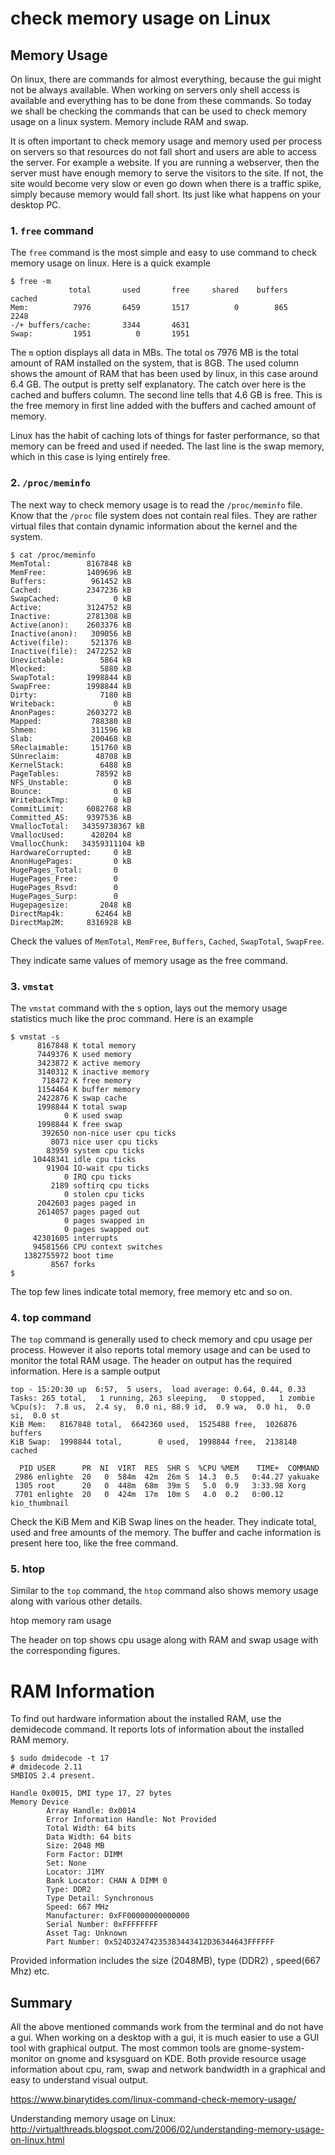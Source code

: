 # check memory usage on Linux

## Memory Usage

On linux, there are commands for almost everything, because the gui might not be always available. When working on servers only shell access is available and everything has to be done from these commands. So today we shall be checking the commands that can be used to check memory usage on a linux system. Memory include RAM and swap.

It is often important to check memory usage and memory used per process on servers so that resources do not fall short and users are able to access the server. For example a website. If you are running a webserver, then the server must have enough memory to serve the visitors to the site. If not, the site would become very slow or even go down when there is a traffic spike, simply because memory would fall short. Its just like what happens on your desktop PC.

### 1. `free` command

The `free` command is the most simple and easy to use command to check memory usage on linux. Here is a quick example

```
$ free -m
             total       used       free     shared    buffers     cached
Mem:          7976       6459       1517          0        865       2248
-/+ buffers/cache:       3344       4631
Swap:         1951          0       1951
```


The `m` option displays all data in MBs. The total os 7976 MB is the total amount of RAM installed on the system, that is 8GB. The used column shows the amount of RAM that has been used by linux, in this case around 6.4 GB. The output is pretty self explanatory. The catch over here is the cached and buffers column. The second line tells that 4.6 GB is free. This is the free memory in first line added with the buffers and cached amount of memory.

Linux has the habit of caching lots of things for faster performance, so that memory can be freed and used if needed.
The last line is the swap memory, which in this case is lying entirely free.

### 2. `/proc/meminfo`

The next way to check memory usage is to read the `/proc/meminfo` file. Know that the `/proc` file system does not contain real files. They are rather virtual files that contain dynamic information about the kernel and the system.

```
$ cat /proc/meminfo
MemTotal:        8167848 kB
MemFree:         1409696 kB
Buffers:          961452 kB
Cached:          2347236 kB
SwapCached:            0 kB
Active:          3124752 kB
Inactive:        2781308 kB
Active(anon):    2603376 kB
Inactive(anon):   309056 kB
Active(file):     521376 kB
Inactive(file):  2472252 kB
Unevictable:        5864 kB
Mlocked:            5880 kB
SwapTotal:       1998844 kB
SwapFree:        1998844 kB
Dirty:              7180 kB
Writeback:             0 kB
AnonPages:       2603272 kB
Mapped:           788380 kB
Shmem:            311596 kB
Slab:             200468 kB
SReclaimable:     151760 kB
SUnreclaim:        48708 kB
KernelStack:        6488 kB
PageTables:        78592 kB
NFS_Unstable:          0 kB
Bounce:                0 kB
WritebackTmp:          0 kB
CommitLimit:     6082768 kB
Committed_AS:    9397536 kB
VmallocTotal:   34359738367 kB
VmallocUsed:      420204 kB
VmallocChunk:   34359311104 kB
HardwareCorrupted:     0 kB
AnonHugePages:         0 kB
HugePages_Total:       0
HugePages_Free:        0
HugePages_Rsvd:        0
HugePages_Surp:        0
Hugepagesize:       2048 kB
DirectMap4k:       62464 kB
DirectMap2M:     8316928 kB
```

Check the values of `MemTotal`, `MemFree`, `Buffers`, `Cached`, `SwapTotal`, `SwapFree`.

They indicate same values of memory usage as the free command.

### 3. `vmstat`

The `vmstat` command with the s option, lays out the memory usage statistics much like the proc command. Here is an example

```
$ vmstat -s
      8167848 K total memory
      7449376 K used memory
      3423872 K active memory
      3140312 K inactive memory
       718472 K free memory
      1154464 K buffer memory
      2422876 K swap cache
      1998844 K total swap
            0 K used swap
      1998844 K free swap
       392650 non-nice user cpu ticks
         8073 nice user cpu ticks
        83959 system cpu ticks
     10448341 idle cpu ticks
        91904 IO-wait cpu ticks
            0 IRQ cpu ticks
         2189 softirq cpu ticks
            0 stolen cpu ticks
      2042603 pages paged in
      2614057 pages paged out
            0 pages swapped in
            0 pages swapped out
     42301605 interrupts
     94581566 CPU context switches
   1382755972 boot time
         8567 forks
$
```

The top few lines indicate total memory, free memory etc and so on.

### 4. top command

The `top` command is generally used to check memory and cpu usage per process. However it also reports total memory usage and can be used to monitor the total RAM usage. The header on output has the required information. Here is a sample output

```
top - 15:20:30 up  6:57,  5 users,  load average: 0.64, 0.44, 0.33
Tasks: 265 total,   1 running, 263 sleeping,   0 stopped,   1 zombie
%Cpu(s):  7.8 us,  2.4 sy,  0.0 ni, 88.9 id,  0.9 wa,  0.0 hi,  0.0 si,  0.0 st
KiB Mem:   8167848 total,  6642360 used,  1525488 free,  1026876 buffers
KiB Swap:  1998844 total,        0 used,  1998844 free,  2138148 cached

  PID USER      PR  NI  VIRT  RES  SHR S  %CPU %MEM    TIME+  COMMAND                                                                                 
 2986 enlighte  20   0  584m  42m  26m S  14.3  0.5   0:44.27 yakuake                                                                                 
 1305 root      20   0  448m  68m  39m S   5.0  0.9   3:33.98 Xorg                                                                                    
 7701 enlighte  20   0  424m  17m  10m S   4.0  0.2   0:00.12 kio_thumbnail
```

Check the KiB Mem and KiB Swap lines on the header. They indicate total, used and free amounts of the memory. The buffer and cache information is present here too, like the free command.

### 5. htop

Similar to the `top` command, the `htop` command also shows memory usage along with various other details.

htop memory ram usage

The header on top shows cpu usage along with RAM and swap usage with the corresponding figures.

# RAM Information

To find out hardware information about the installed RAM, use the demidecode command. It reports lots of information about the installed RAM memory.

```
$ sudo dmidecode -t 17
# dmidecode 2.11
SMBIOS 2.4 present.

Handle 0x0015, DMI type 17, 27 bytes
Memory Device
        Array Handle: 0x0014
        Error Information Handle: Not Provided
        Total Width: 64 bits
        Data Width: 64 bits
        Size: 2048 MB
        Form Factor: DIMM
        Set: None
        Locator: J1MY
        Bank Locator: CHAN A DIMM 0
        Type: DDR2
        Type Detail: Synchronous
        Speed: 667 MHz
        Manufacturer: 0xFF00000000000000
        Serial Number: 0xFFFFFFFF
        Asset Tag: Unknown
        Part Number: 0x524D32474235383443412D36344643FFFFFF
```

Provided information includes the size (2048MB), type (DDR2) , speed(667 Mhz) etc.

## Summary

All the above mentioned commands work from the terminal and do not have a gui. When working on a desktop with a gui, it is much easier to use a GUI tool with graphical output. The most common tools are gnome-system-monitor on gnome and
ksysguard on KDE. Both provide resource usage information about cpu, ram, swap and network bandwidth in a graphical and easy to understand visual output.



<https://www.binarytides.com/linux-command-check-memory-usage/>

Understanding memory usage on Linux: <http://virtualthreads.blogspot.com/2006/02/understanding-memory-usage-on-linux.html>
